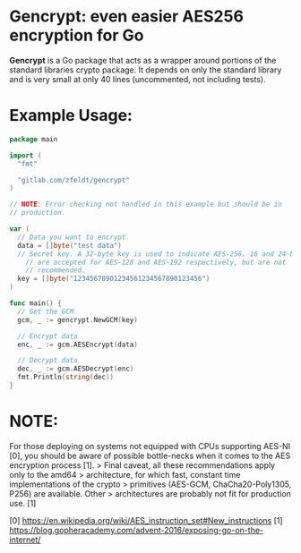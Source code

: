 <h1>Gencrypt: even easier AES256 encryption for Go</h1>

**Gencrypt** is a Go package that acts as a wrapper around portions of the
standard libraries crypto package.  It depends on only the standard library and
is very small at only 40 lines (uncommented, not including tests).

<h1>Example Usage:</h1>

```go
package main

import (
  "fmt"

  "gitlab.com/zfeldt/gencrypt"
)

// NOTE: Error checking not handled in this example but should be in
// production.

var (
  // Data you want to encrypt
  data = []byte("test data")
  // Secret key. A 32-byte key is used to indicate AES-256. 16 and 24-byte keys
	// are accepted for AES-128 and AES-192 respectively, but are not
	// recommended.
  key = []byte("12345678901234561234567890123456")
)

func main() {
  // Get the GCM
  gcm, _ := gencrypt.NewGCM(key)

  // Encrypt data
  enc, _ := gcm.AESEncrypt(data)

  // Decrypt data
  dec, _ := gcm.AESDecrypt(enc)
  fmt.Println(string(dec))
}
```

<h1>NOTE:</h1> For those deploying on systems not equipped with CPUs supporting
AES-NI [0], you should be aware of possible bottle-necks when it comes to
the AES encryption process [1].
> Final caveat, all these recommendations apply only to the amd64
> architecture, for which fast, constant time implementations of the crypto
> primitives (AES-GCM, ChaCha20-Poly1305, P256) are available. Other
> architectures are probably not fit for production use. [1]

[0] https://en.wikipedia.org/wiki/AES_instruction_set#New_instructions
[1] https://blog.gopheracademy.com/advent-2016/exposing-go-on-the-internet/
